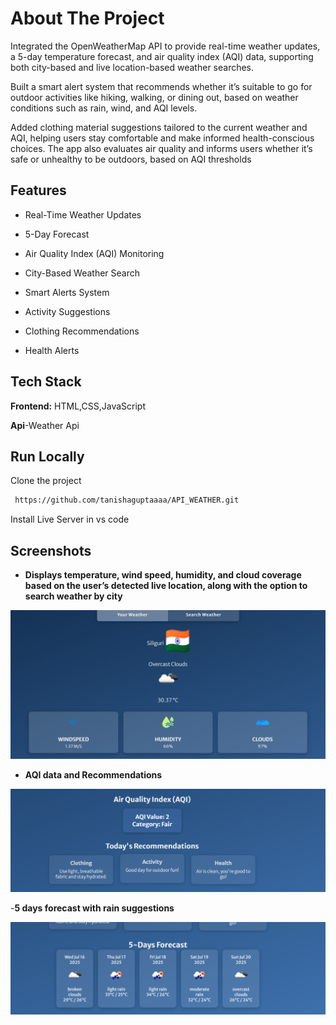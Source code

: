 
# About The Project

Integrated the OpenWeatherMap API to provide real-time weather updates, a 5-day temperature forecast, and air quality index (AQI) data, supporting both city-based and live location-based weather searches.

Built a smart alert system that recommends whether it’s suitable to go for outdoor activities like hiking, walking, or dining out, based on weather conditions such as rain, wind, and AQI levels.

Added clothing material suggestions tailored to the current weather and AQI, helping users stay comfortable and make informed health-conscious choices. The app also evaluates air quality and informs users whether it’s safe or unhealthy to be outdoors, based on AQI thresholds
 


## Features

- Real-Time Weather Updates

- 5-Day Forecast

- Air Quality Index (AQI) Monitoring

- City-Based Weather Search

- Smart Alerts System

- Activity Suggestions

- Clothing Recommendations

- Health Alerts


## Tech Stack

**Frontend:** HTML,CSS,JavaScript

**Api**-Weather Api
## Run Locally

Clone the project

```bash
 https://github.com/tanishaguptaaaa/API_WEATHER.git
```



Install Live Server in vs code




## Screenshots
- **Displays temperature, wind speed, humidity, and cloud coverage based on the user’s detected live location, along with the option to search weather by city**

![App Screenshot](https://github.com/tanishaguptaaaa/API_WEATHER/blob/main/images/image1.png?raw=true)

- **AQI data and Recommendations**

![App Screenshot](https://github.com/tanishaguptaaaa/API_WEATHER/blob/main/images/image2.png?raw=true)
 
 -**5 days forecast with rain suggestions**

 ![App Screenshot](https://github.com/tanishaguptaaaa/API_WEATHER/blob/main/images/image3.png?raw=true)
